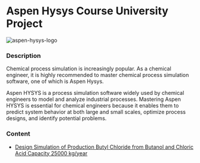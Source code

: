 # Aspen Hysys Course University Project

![aspen-hysys-logo](https://seeklogo.com/images/A/aspentech-hysys-logo-E4ED7F1AE9-seeklogo.com.png)

### Description

Chemical process simulation is increasingly popular. As a chemical engineer, it is highly recommended to master chemical process simulation software, one of which is Aspen Hysys.

Aspen HYSYS is a process simulation software widely used by chemical engineers to model and analyze industrial processes. Mastering Aspen HYSYS is essential for chemical engineers because it enables them to predict system behavior at both large and small scales, optimize process designs, and identify potential problems.


### Content

- [Design Simulation of Production Butyl Chloride from Butanol and Chloric Acid Capacity 25000 kg/year](https://github.com/royhanikbarr/Aspen-Hysys-Simulation/tree/e93e32877e94579a911c11fe34de5708fb8ce9dd/Design%20Simulation%20Production%20Butyl%20Chloride)

